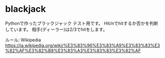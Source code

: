 # blackjack
Pythonで作ったブラックジャック
テスト用です。
 Hit/nでhitするか否かを判断しています。
 相手(ディーラー)は2/3でhitをします。

 ルール:
   Wikipedia https://ja.wikipedia.org/wiki/%E3%83%96%E3%83%A9%E3%83%83%E3%82%AF%E3%82%B8%E3%83%A3%E3%83%83%E3%82%AF
